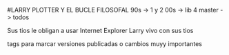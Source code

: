 #LARRY PLOTTER Y EL BUCLE FILOSOFAL
90s -> 1 y 2 
00s -> lib 4
master -> todos 

Sus tios le obligan a usar Internet Explorer
Larry vivo con sus tios

tags para marcar versiones publicadas o cambios muyy importantes 
